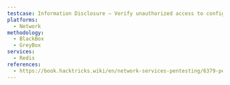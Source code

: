 ```yaml
---
testcase: Information Disclosure – Verify unauthorized access to configuration (CONFIG GET *), client list (CLIENT LIST), or real-time monitoring (MONITOR)
platforms: 
  - Network
methodology: 
  - BlackBox
  - GreyBox
services:
  - Redis
references:
  - https://book.hacktricks.wiki/en/network-services-pentesting/6379-pentesting-redis.html
---
```

